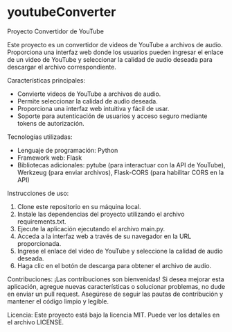 # youtubeConverter
Proyecto Convertidor de YouTube

Este proyecto es un convertidor de videos de YouTube a archivos de audio. Proporciona una interfaz web donde los usuarios pueden ingresar el enlace de un video de YouTube y seleccionar la calidad de audio deseada para descargar el archivo correspondiente.

Características principales:
- Convierte videos de YouTube a archivos de audio.
- Permite seleccionar la calidad de audio deseada.
- Proporciona una interfaz web intuitiva y fácil de usar.
- Soporte para autenticación de usuarios y acceso seguro mediante tokens de autorización.

Tecnologías utilizadas:
- Lenguaje de programación: Python
- Framework web: Flask
- Bibliotecas adicionales: pytube (para interactuar con la API de YouTube), Werkzeug (para enviar archivos), Flask-CORS (para habilitar CORS en la API)

Instrucciones de uso:
1. Clone este repositorio en su máquina local.
2. Instale las dependencias del proyecto utilizando el archivo requirements.txt.
3. Ejecute la aplicación ejecutando el archivo main.py.
4. Acceda a la interfaz web a través de su navegador en la URL proporcionada.
5. Ingrese el enlace del video de YouTube y seleccione la calidad de audio deseada.
6. Haga clic en el botón de descarga para obtener el archivo de audio.

Contribuciones:
¡Las contribuciones son bienvenidas! Si desea mejorar esta aplicación, agregue nuevas características o solucionar problemas, no dude en enviar un pull request. Asegúrese de seguir las pautas de contribución y mantener el código limpio y legible.

Licencia:
Este proyecto está bajo la licencia MIT. Puede ver los detalles en el archivo LICENSE.


